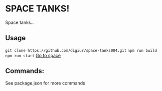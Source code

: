 # SPACE TANKS!

Space tanks...

## Usage

`git clone https://github.com/digiur/space-tanks004.git`
`npm run build`
`npm run start`
[Go to space](https://localhost:3033)

## Commands:

See package.json for more commands
